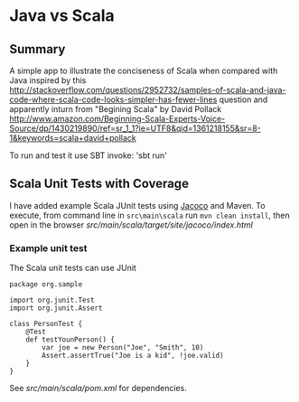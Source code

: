 # Java vs Scala 

## Summary
A simple app to illustrate the conciseness of Scala when compared with Java
inspired by this http://stackoverflow.com/questions/2952732/samples-of-scala-and-java-code-where-scala-code-looks-simpler-has-fewer-lines
question and apparently inturn from "Begining Scala" by David Pollack
http://www.amazon.com/Beginning-Scala-Experts-Voice-Source/dp/1430219890/ref=sr_1_1?ie=UTF8&qid=1361218155&sr=8-1&keywords=scala+david+pollack

To run and test it use SBT invoke: 'sbt run'

## Scala Unit Tests with Coverage

I have added example Scala JUnit tests using [Jacoco](https://github.com/Godin/sonar-experiments/tree/master/jacoco-examples/scala-example) and Maven.
To execute, from command line in `src\main\scala` run `mvn clean install`, then open in the browser _src/main/scala/target/site/jacoco/index.html_

### Example unit test

The Scala unit tests can use JUnit

    package org.sample

    import org.junit.Test
    import org.junit.Assert

    class PersonTest {
        @Test
        def testYounPerson() {
            var joe = new Person("Joe", "Smith", 10)
            Assert.assertTrue("Joe is a kid", !joe.valid)
        }
    }

See *src/main/scala/pom.xml* for dependencies.


